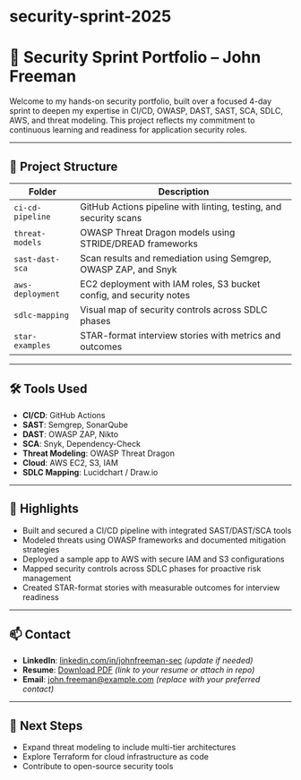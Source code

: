 # security-sprint-2025
# 🔐 Security Sprint Portfolio – John Freeman

Welcome to my hands-on security portfolio, built over a focused 4-day sprint to deepen my expertise in CI/CD, OWASP, DAST, SAST, SCA, SDLC, AWS, and threat modeling. This project reflects my commitment to continuous learning and readiness for application security roles.

---

## 🧱 Project Structure

| Folder               | Description                                                                 |
|----------------------|-----------------------------------------------------------------------------|
| `ci-cd-pipeline`     | GitHub Actions pipeline with linting, testing, and security scans           |
| `threat-models`      | OWASP Threat Dragon models using STRIDE/DREAD frameworks                    |
| `sast-dast-sca`      | Scan results and remediation using Semgrep, OWASP ZAP, and Snyk             |
| `aws-deployment`     | EC2 deployment with IAM roles, S3 bucket config, and security notes         |
| `sdlc-mapping`       | Visual map of security controls across SDLC phases                          |
| `star-examples`      | STAR-format interview stories with metrics and outcomes                     |

---

## 🛠️ Tools Used

- **CI/CD**: GitHub Actions
- **SAST**: Semgrep, SonarQube
- **DAST**: OWASP ZAP, Nikto
- **SCA**: Snyk, Dependency-Check
- **Threat Modeling**: OWASP Threat Dragon
- **Cloud**: AWS EC2, S3, IAM
- **SDLC Mapping**: Lucidchart / Draw.io

---

## 📌 Highlights

- Built and secured a CI/CD pipeline with integrated SAST/DAST/SCA tools
- Modeled threats using OWASP frameworks and documented mitigation strategies
- Deployed a sample app to AWS with secure IAM and S3 configurations
- Mapped security controls across SDLC phases for proactive risk management
- Created STAR-format stories with measurable outcomes for interview readiness

---

## 📫 Contact

- **LinkedIn**: [linkedin.com/in/johnfreeman-sec](https://linkedin.com/in/johnfreeman-sec) *(update if needed)*
- **Resume**: [Download PDF](#) *(link to your resume or attach in repo)*
- **Email**: john.freeman@example.com *(replace with your preferred contact)*

---

## 🚀 Next Steps

- Expand threat modeling to include multi-tier architectures
- Explore Terraform for cloud infrastructure as code
- Contribute to open-source security tools

